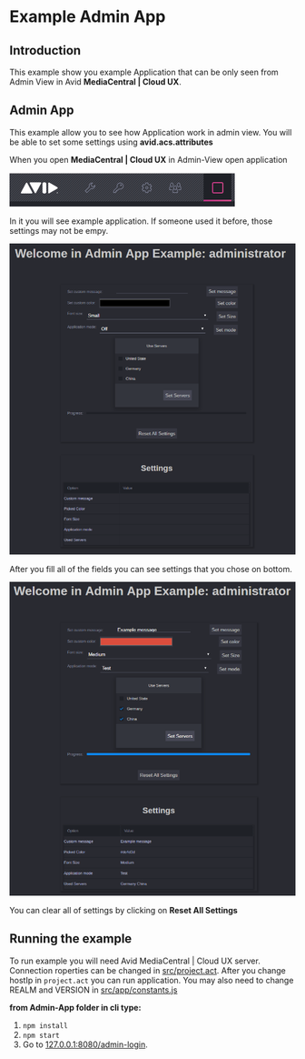 # Example Admin App

## Introduction

This example show you example Application that can be only seen from
Admin View in Avid **MediaCentral | Cloud UX**.

## Admin App
This example allow you to see how Application work in admin view.
You will be able to set some settings using **avid.acs.attributes**

When you open **MediaCentral | Cloud UX** in Admin-View open application

![Alt text](screenshots/toolbar.png "Admin View Start")

In it you will see example application. If someone used it before,
those settings may not be empy.

![Alt text](screenshots/Admin-App.png "Admin View Start")

After you fill all of the fields you can see settings that you chose on
bottom.

![Alt text](screenshots/Admin-App-Done.png "Settings-Tab")

You can clear all of settings by clicking on **Reset All Settings**

## Running the example

To run example you will need Avid MediaCentral | Cloud UX server.
 Connection roperties can be changed in [src/project.act](src/project.act "Project act").
After you change hostIp in `project.act` you can run application. You may also need
to change REALM and VERSION in [src/app/constants.js](src/app/constants.js "Project constants")

**from Admin-App folder in cli type:**
1. `npm install`
2. `npm start`
3. Go to [127.0.0.1:8080/admin-login](https://127.0.0.1:8080/admin-login "127.0.0.1:8080").

